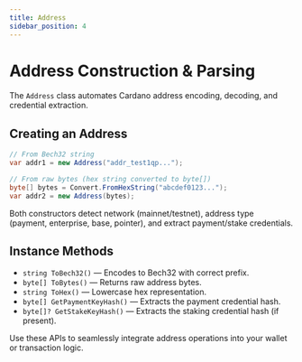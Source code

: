 ```yaml
---
title: Address
sidebar_position: 4
---
```


# Address Construction & Parsing

The `Address` class automates Cardano address encoding, decoding, and credential extraction.

## Creating an Address

```csharp
// From Bech32 string
var addr1 = new Address("addr_test1qp...");

// From raw bytes (hex string converted to byte[])
byte[] bytes = Convert.FromHexString("abcdef0123...");
var addr2 = new Address(bytes);
```

Both constructors detect network (mainnet/testnet), address type (payment, enterprise, base, pointer), and extract payment/stake credentials.

## Instance Methods

- `string ToBech32()` — Encodes to Bech32 with correct prefix.  
- `byte[] ToBytes()` — Returns raw address bytes.  
- `string ToHex()` — Lowercase hex representation.  
- `byte[] GetPaymentKeyHash()` — Extracts the payment credential hash.  
- `byte[]? GetStakeKeyHash()` — Extracts the staking credential hash (if present).

Use these APIs to seamlessly integrate address operations into your wallet or transaction logic.
